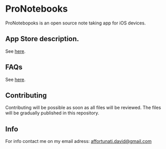 # ProNotebooks

ProNotebopoks is an open source note taking app for iOS devices.

## App Store description.

See [here](AppDescription.md).

## FAQs

See [here](FAQs.md).

## Contributing
Contributing will be possible as soon as all files will be reviewed.
The files will be gradually published in this repository.

## Info
For info contact me on my email adress:
affortunati.david@gmail.com
